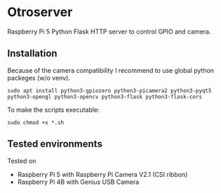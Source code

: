 # Otroserver
Raspberry Pi 5 Python Flask HTTP server to control GPIO and camera.

## Installation
Because of the camera compatibility I recommend to use global python packeges (w/o venv).
```
sudo apt install python3-gpiozero python3-picamera2 python3-pyqt5 python3-opengl python3-opencv python3-flask python3-flask-cors
```

To make the scripts executable:
```
sudo chmod +x *.sh
```

## Tested environments
Tested on 
* Raspberry Pi 5 with Raspberry Pi Camera V2.1 (CSI ribbon)
* Raspberry Pi 4B with Genius USB Camera